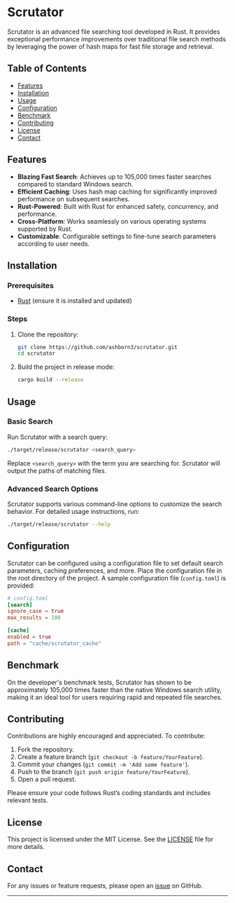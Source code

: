 
# Scrutator

Scrutator is an advanced file searching tool developed in Rust. It provides exceptional performance improvements over traditional file search methods by leveraging the power of hash maps for fast file storage and retrieval.

## Table of Contents

- [Features](#features)
- [Installation](#installation)
- [Usage](#usage)
- [Configuration](#configuration)
- [Benchmark](#benchmark)
- [Contributing](#contributing)
- [License](#license)
- [Contact](#contact)

## Features

- **Blazing Fast Search**: Achieves up to 105,000 times faster searches compared to standard Windows search.
- **Efficient Caching**: Uses hash map caching for significantly improved performance on subsequent searches.
- **Rust-Powered**: Built with Rust for enhanced safety, concurrency, and performance.
- **Cross-Platform**: Works seamlessly on various operating systems supported by Rust.
- **Customizable**: Configurable settings to fine-tune search parameters according to user needs.

## Installation

### Prerequisites

- [Rust](https://www.rust-lang.org/tools/install) (ensure it is installed and updated)

### Steps

1. Clone the repository:
    ```sh
    git clone https://github.com/ashborn3/scrutator.git
    cd scrutator
    ```

2. Build the project in release mode:
    ```sh
    cargo build --release
    ```

## Usage

### Basic Search

Run Scrutator with a search query:

```sh
./target/release/scrutator <search_query>
```

Replace `<search_query>` with the term you are searching for. Scrutator will output the paths of matching files.

### Advanced Search Options

Scrutator supports various command-line options to customize the search behavior. For detailed usage instructions, run:

```sh
./target/release/scrutator --help
```

## Configuration

Scrutator can be configured using a configuration file to set default search parameters, caching preferences, and more. Place the configuration file in the root directory of the project. A sample configuration file (`config.toml`) is provided:

```toml
# config.toml
[search]
ignore_case = true
max_results = 100

[cache]
enabled = true
path = "cache/scrutator_cache"
```

## Benchmark

On the developer's benchmark tests, Scrutator has shown to be approximately 105,000 times faster than the native Windows search utility, making it an ideal tool for users requiring rapid and repeated file searches.

## Contributing

Contributions are highly encouraged and appreciated. To contribute:

1. Fork the repository.
2. Create a feature branch (`git checkout -b feature/YourFeature`).
3. Commit your changes (`git commit -m 'Add some feature'`).
4. Push to the branch (`git push origin feature/YourFeature`).
5. Open a pull request.

Please ensure your code follows Rust’s coding standards and includes relevant tests.

## License

This project is licensed under the MIT License. See the [LICENSE](LICENSE) file for more details.

## Contact

For any issues or feature requests, please open an [issue](https://github.com/ashborn3/scrutator/issues) on GitHub.

---
